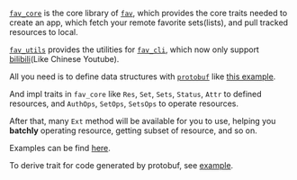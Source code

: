 [`fav_core`](https://crates.io/crates/fav_core) is the core library of [`fav`](https://github.com/kingwingfly/fav), which provides the core traits needed to create an app, which fetch your remote favorite sets(lists), and pull tracked resources to local.

[`fav_utils`](https://crates.io/crates/fav_utils) provides the utilities for [`fav_cli`](https://crates.io/crates/fav_cli), which now only support [bilibili](https://www.bilibili.com)(Like Chinese Youtube).


All you need is to define data structures with [`protobuf`](https://protobuf.dev) like [this example](https://github.com/kingwingfly/fav/blob/dev/fav_utils/proto/bili.proto).

And impl traits in `fav_core` like `Res`, `Set`, `Sets`, `Status`, `Attr` to defined resources, and `AuthOps`, `SetOps`, `SetsOps` to operate resources.

After that, many `Ext` method will be available for you to use, helping you **batchly** operating resource, getting subset of resource, and so on.

Examples can be find [here](https://github.com/kingwingfly/fav).

To derive trait for code generated by protobuf, see [example](https://github.com/kingwingfly/fav/blob/dev/fav_utils/build.rs).
